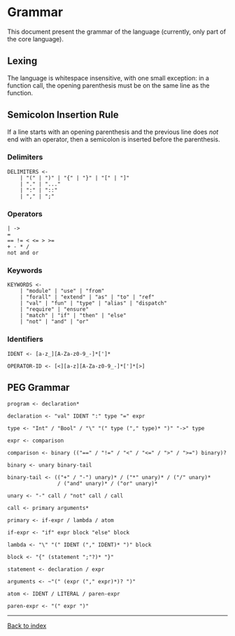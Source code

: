 # Grammar

This document present the grammar of the language (currently, only part of the
core language).

## Lexing

The language is whitespace insensitive, with one small exception: in a function call, the opening parenthesis must be on the same line as the function.

## Semicolon Insertion Rule

If a line starts with an opening parenthesis and the previous line does *not* end with an operator, then a semicolon is inserted before the parenthesis.

### Delimiters

    DELIMITERS <-
        | "(" | ")" | "{" | "}" | "[" | "]"
        | "." | "..."
        | ":" | "::"
        | "," | ";"

### Operators

    | ->
    =
    == != < <= > >=
    + - * /
    not and or

### Keywords

    KEYWORDS <-
        | "module" | "use" | "from"
        | "forall" | "extend" | "as" | "to" | "ref"
        | "val" | "fun" | "type" | "alias" | "dispatch"
        | "require" | "ensure"
        | "match" | "if" | "then" | "else"
        | "not" | "and" | "or"

### Identifiers

    IDENT <- [a-z_][A-Za-z0-9_-]*[']*

    OPERATOR-ID <- [<][a-z][A-Za-z0-9_-]*[']*[>]

## PEG Grammar

    program <- declaration*

    declaration <- "val" IDENT ":" type "=" expr

    type <- "Int" / "Bool" / "\" "(" type ("," type)* ")" "->" type

    expr <- comparison

    comparison <- binary (("==" / "!=" / "<" / "<=" / ">" / ">=") binary)?

    binary <- unary binary-tail

    binary-tail <- (("+" / "-") unary)* / ("*" unary)* / ("/" unary)*
                    / ("and" unary)* / ("or" unary)*

    unary <- "-" call / "not" call / call

    call <- primary arguments*

    primary <- if-expr / lambda / atom

    if-expr <- "if" expr block "else" block

    lambda <- "\" "(" IDENT ("," IDENT)* ")" block

    block <- "{" (statement ";"?)* "}"

    statement <- declaration / expr

    arguments <- ~"(" (expr ("," expr)*)? ")"

    atom <- IDENT / LITERAL / paren-expr

    paren-expr <- "(" expr ")"

---
[Back to index](index.md)
